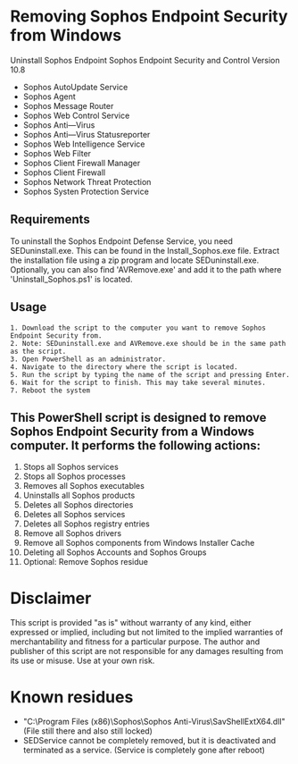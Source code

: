 # Removing Sophos Endpoint Security from Windows
Uninstall Sophos Endpoint Sophos Endpoint Security and Control Version 10.8

- Sophos AutoUpdate Service
- Sophos Agent
- Sophos Message Router
- Sophos Web Control Service
- Sophos Anti—Virus
- Sophos Anti—Virus Statusreporter
- Sophos Web Intelligence Service
- Sophos Web Filter
- Sophos Client Firewall Manager
- Sophos Client Firewall
- Sophos Network Threat Protection
- Sophos Systen Protection Service

## Requirements
To uninstall the Sophos Endpoint Defense Service, you need SEDuninstall.exe. This can be found in the Install_Sophos.exe file. Extract the installation file using a zip program and locate SEDuninstall.exe. Optionally, you can also find 'AVRemove.exe' and add it to the path where 'Uninstall_Sophos.ps1' is located.

## Usage
    1. Download the script to the computer you want to remove Sophos Endpoint Security from.
    2. Note: SEDuninstall.exe and AVRemove.exe should be in the same path as the script.
    3. Open PowerShell as an administrator.
    4. Navigate to the directory where the script is located.
    5. Run the script by typing the name of the script and pressing Enter.
    6. Wait for the script to finish. This may take several minutes.
    7. Reboot the system
        
## This PowerShell script is designed to remove Sophos Endpoint Security from a Windows computer. It performs the following actions:

1. Stops all Sophos services
2. Stops all Sophos processes
3. Removes all Sophos executables
4. Uninstalls all Sophos products
5. Deletes all Sophos directories
6. Deletes all Sophos services
7. Deletes all Sophos registry entries
8. Remove all Sophos drivers
9. Remove all Sophos components from Windows Installer Cache
10. Deleting all Sophos Accounts and Sophos Groups
11. Optional: Remove Sophos residue

# Disclaimer
This script is provided "as is" without warranty of any kind, either expressed or implied, including but not limited to the implied warranties of merchantability and fitness for a particular purpose. The author and publisher of this script are not responsible for any damages resulting from its use or misuse. Use at your own risk.

# Known residues
- "C:\Program Files (x86)\Sophos\Sophos Anti-Virus\SavShellExtX64.dll" (File still there and also still locked)
- SEDService cannot be completely removed, but it is deactivated and terminated as a service. (Service is completely gone after reboot) 
